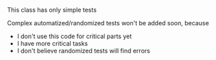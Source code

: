 This class has only simple tests

Complex automatized/randomized tests won't be added soon, because
- I don't use this code for critical parts yet
- I have more critical tasks
- I don't believe randomized tests will find errors
